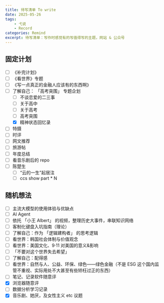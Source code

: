 ```yaml
---
title: 待写清单 To write
date: 2025-05-26
tags: 
	- 弋说
	- Record
categories: Remind
excerpt: 待写清单：写作时感觉有的写值得写的主题，网站 & 公众号
---
```



## 固定计划
- [ ] 《补完计划》
- [ ] 《看世界》专题
- [ ] 《写一点真正的金融人应该有的东西啊》
- [ ] 了解自己： 「高考突围」 专题企划
	- [ ] 不谈恋爱的二三事
	- [ ] 关于高中
	- [ ] 关于高考
	- [ ] 高考突围
	- [x] 精神状态回忆录
- [ ] 特摄
- [ ] 时评
- [ ] 网文推荐
- [ ] 旅游帖
- [ ] 年度总结
- [ ] 看音乐剧后的 repo
- [ ] 陈楚生
	- [ ] “云的一生”起居注
	- [ ] ccs show part * N

## 随机想法
- [ ] 主流大模型的使用体验与优缺点
- [ ] AI Agent
- [ ] 依托 「小王 Albert」 的视频，整理历史大事件，串联知识网络
- [ ] 客制化键盘入坑指南（理论）
- [ ] 了解自己：作为 「逻辑建构者」 的思考逻辑
- [ ] 看世界：韩国社会体制与价值观念
- [ ] 看世界：美国文化、9·11 对美国的意义&影响
- [ ]  「不要对这个世界失去希望」 
- [ ] 了解自己：配得感
- [ ] 看世界：自然与人、公益、环保、绿色——绿色金融（不是 ESG 这个国内监管不重视、实际用处不大甚至有些矫枉过正的东西）
- [ ] 笔记、记录软件随意评
- [x] 浏览器随意评
- [ ] 数据分析学习记录
- [x] 音乐剧、她厌，及女性主义 etc 议题